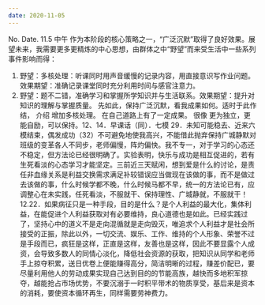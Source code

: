 ```yaml
---
date: 2020-11-05
---
```


No.
Date.
11.5 中午
作为本阶段的核心策略之一，“广泛沉默”取得了良好效果。展望未来，我需要更多更精炼的中心思想，由群体之中“野望”而来受生活中一些系列事件影响而得：
1. 野望：多核处理：听课同时用声音缓慢的记录内容，用直接意识写作业问题。效果期望：准确记录课堂同时充分利用时间与感官注意力。
2. 野望：题不二错，准确学习和掌握所学知识并与生活联系。效果期望：提升对知识的理解与掌握质量。
先如此，保持广泛沉默，看我成果如何。适时于此作结，
介绍
增加多核处理。
在自己道路上有了一定成果。
很像
更为独立，更能自励，可以保持。12、14．早课话（同）．七模 29．未知可能稳去、近来六模结束，偶发成功（32）不可避免地使我高兴，不能借此抛弃保持广城静默对班级的变革各人不同步，老师偏慢，阵灼偏快。我不专一，对于学习的心态还不稳定，但方法论已经很明确了。实验表明，快乐与成功是相互促进的，若有生死看淡的心态学习才能坚定。三前近三天赋闲，想到爱是什么的讨论，是责任非血缘关系是利益交换需求满足补较错误应当做现在该做的事，而不是做过去该做的事，什么时候学都不晚，什么时候马都不早，统一的方法论已有，应调整心在未实践，任死看淡，不服就干、保持理性、广城静就，不服就干！
12.22．如果病征只是一种手段，目的是什么？是个人利益的最大化，集体利益，在能促进个人利益获取对有必要维持，良心道德也是如此。已经实践过了，坚持心中的道义不是走向混循就是走向毁灭，唯追求个人利益才是社会所接受的正振，除此以外，一切交流、娱乐、工作、维持的个人形象、荣誉不过是手段而已，疯狂是这样，正直是这样，友善也是这样，因此不要显露个人成资，会导致多数人的同情心淡化，降低社会资源的获取，把知识从同学和老师手上掠夺积累，送日优卷上便能赚得高分，简洁明晰的过程，赚差价配已，要尽量利用他人的劳动成果实现自己达到目的的节能高族，越快而多地积军掠夺，越能抢占市场优势，不要沉溺于一时积平带术的物质享受，基后来是资本的消耗，要使资本循环再生，同样需要劳神费力。
